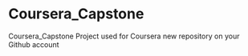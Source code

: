 # Coursera_Capstone
Coursera_Capstone Project used for Coursera new repository on your Github account 
